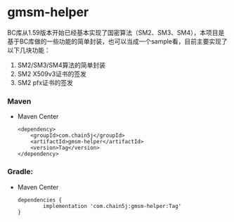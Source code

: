 # gmsm-helper

BC库从1.59版本开始已经基本实现了国密算法（SM2、SM3、SM4），本项目是基于BC库做的一些功能的简单封装，也可以当成一个sample看，目前主要实现了以下几块功能：

1. SM2/SM3/SM4算法的简单封装
2. SM2 X509v3证书的签发
3. SM2 pfx证书的签发

### Maven

* Maven Center
    ```
    <dependency>
        <groupId>com.chain5j</groupId>
        <artifactId>gmsm-helper</artifactId>
        <version>Tag</version>
    </dependency>
    ```
### Gradle:

* Maven Center
    ```
    dependencies {
	        implementation 'com.chain5j:gmsm-helper:Tag'
	}
    ```

    
